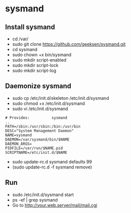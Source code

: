 sysmand
=======

Install sysmand
---------------
* cd /var/
* sudo git clone https://github.com/geeksen/sysmand.git
* cd sysmand
* sudo chown +x bin/sysmand
* sudo mkdir script-enabled
* sudo mkdir script-lock
* sudo mkdir script-log

Daemonize sysmand
-----------------
* sudo cp /etc/init.d/skeleton /etc/init.d/sysmand
* sudo chmod +x /etc/init.d/sysmand
* sudo vi /etc/init.d/sysmand
```
# Provides:          sysmand
..
PATH=/sbin:/usr/sbin:/bin:/usr/bin
DESC="System Management Daemon"
NAME=sysmand
DAEMON=/var/sysmand/bin/$NAME
DAEMON_ARGS=
PIDFILE=/var/run/$NAME.pid
SCRIPTNAME=/etc/init.d/$NAME
```

* sudo update-rc.d sysmand defaults 99
* (sudo update-rc.d -f sysmand remove)

Run
---
* sudo /etc/init.d/sysmand start
* ps -ef | grep sysmand
* Go to http://your.web.server/mail/mail.cgi

